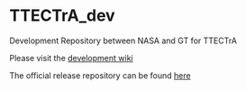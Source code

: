 TTECTrA_dev
===========

Development Repository between NASA and GT for TTECTrA

Please visit the [development wiki](https://github.com/jcchin/TTECTrA_dev/wiki)

The official release repository can be found [here](https://github.com/NASA/TTECTrA)
